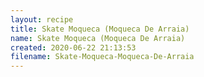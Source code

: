 ```yaml
---
layout: recipe
title: Skate Moqueca (Moqueca De Arraia)
name: Skate Moqueca (Moqueca De Arraia)
created: 2020-06-22 21:13:53
filename: Skate-Moqueca-Moqueca-De-Arraia
---
```

